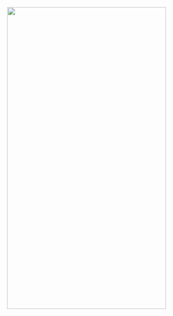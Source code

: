 
<img src="https://user-images.githubusercontent.com/32612344/92276239-6cadca00-ef12-11ea-945b-3516b13b4f88.png" width="370" height="700" >
